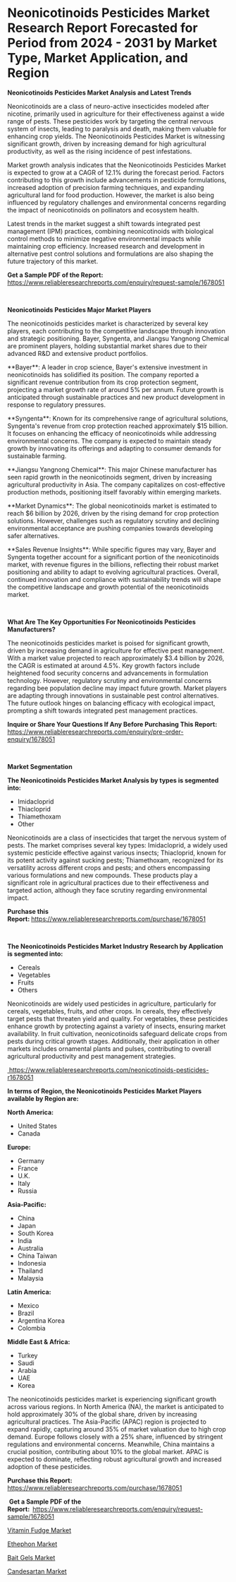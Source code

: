 <p><h1>Neonicotinoids Pesticides Market Research Report Forecasted for Period from 2024 -  2031 by Market Type, Market Application, and Region</h1></p><p><strong>Neonicotinoids Pesticides Market Analysis and Latest Trends</strong></p>
<p><p>Neonicotinoids are a class of neuro-active insecticides modeled after nicotine, primarily used in agriculture for their effectiveness against a wide range of pests. These pesticides work by targeting the central nervous system of insects, leading to paralysis and death, making them valuable for enhancing crop yields. The Neonicotinoids Pesticides Market is witnessing significant growth, driven by increasing demand for high agricultural productivity, as well as the rising incidence of pest infestations.</p><p>Market growth analysis indicates that the Neonicotinoids Pesticides Market is expected to grow at a CAGR of 12.1% during the forecast period. Factors contributing to this growth include advancements in pesticide formulations, increased adoption of precision farming techniques, and expanding agricultural land for food production. However, the market is also being influenced by regulatory challenges and environmental concerns regarding the impact of neonicotinoids on pollinators and ecosystem health.</p><p>Latest trends in the market suggest a shift towards integrated pest management (IPM) practices, combining neonicotinoids with biological control methods to minimize negative environmental impacts while maintaining crop efficiency. Increased research and development in alternative pest control solutions and formulations are also shaping the future trajectory of this market.</p></p>
<p><strong>Get a Sample PDF of the Report:&nbsp;</strong> <a href="https://www.reliableresearchreports.com/enquiry/request-sample/1678051?utm_campaign=28&utm_medium=2&utm_source=Github&utm_content=ia&utm_term=28122024&utm_id=neonicotinoids-pesticides">https://www.reliableresearchreports.com/enquiry/request-sample/1678051</a></p>
<p>&nbsp;</p>
<p><strong>Neonicotinoids Pesticides Major Market Players</strong></p>
<p><p>The neonicotinoids pesticides market is characterized by several key players, each contributing to the competitive landscape through innovation and strategic positioning. Bayer, Syngenta, and Jiangsu Yangnong Chemical are prominent players, holding substantial market shares due to their advanced R&D and extensive product portfolios.</p><p>**Bayer**: A leader in crop science, Bayer's extensive investment in neonicotinoids has solidified its position. The company reported a significant revenue contribution from its crop protection segment, projecting a market growth rate of around 5% per annum. Future growth is anticipated through sustainable practices and new product development in response to regulatory pressures.</p><p>**Syngenta**: Known for its comprehensive range of agricultural solutions, Syngenta's revenue from crop protection reached approximately $15 billion. It focuses on enhancing the efficacy of neonicotinoids while addressing environmental concerns. The company is expected to maintain steady growth by innovating its offerings and adapting to consumer demands for sustainable farming.</p><p>**Jiangsu Yangnong Chemical**: This major Chinese manufacturer has seen rapid growth in the neonicotinoids segment, driven by increasing agricultural productivity in Asia. The company capitalizes on cost-effective production methods, positioning itself favorably within emerging markets.</p><p>**Market Dynamics**: The global neonicotinoids market is estimated to reach $6 billion by 2026, driven by the rising demand for crop protection solutions. However, challenges such as regulatory scrutiny and declining environmental acceptance are pushing companies towards developing safer alternatives.</p><p>**Sales Revenue Insights**: While specific figures may vary, Bayer and Syngenta together account for a significant portion of the neonicotinoids market, with revenue figures in the billions, reflecting their robust market positioning and ability to adapt to evolving agricultural practices. Overall, continued innovation and compliance with sustainability trends will shape the competitive landscape and growth potential of the neonicotinoids market.</p></p>
<p>&nbsp;</p>
<p><strong>What Are The Key Opportunities For Neonicotinoids Pesticides Manufacturers?</strong></p>
<p><p>The neonicotinoids pesticides market is poised for significant growth, driven by increasing demand in agriculture for effective pest management. With a market value projected to reach approximately $3.4 billion by 2026, the CAGR is estimated at around 4.5%. Key growth factors include heightened food security concerns and advancements in formulation technology. However, regulatory scrutiny and environmental concerns regarding bee population decline may impact future growth. Market players are adapting through innovations in sustainable pest control alternatives. The future outlook hinges on balancing efficacy with ecological impact, prompting a shift towards integrated pest management practices.</p></p>
<p><strong>Inquire or Share Your Questions If Any Before Purchasing This Report:</strong> <a href="https://www.reliableresearchreports.com/enquiry/pre-order-enquiry/1678051?utm_campaign=28&utm_medium=2&utm_source=Github&utm_content=ia&utm_term=28122024&utm_id=neonicotinoids-pesticides">https://www.reliableresearchreports.com/enquiry/pre-order-enquiry/1678051</a></p>
<p>&nbsp;</p>
<p><strong>Market Segmentation</strong></p>
<p><strong>The Neonicotinoids Pesticides Market Analysis by types is segmented into:</strong></p>
<p><ul><li>Imidacloprid</li><li>Thiacloprid</li><li>Thiamethoxam</li><li>Other</li></ul></p>
<p><p>Neonicotinoids are a class of insecticides that target the nervous system of pests. The market comprises several key types: Imidacloprid, a widely used systemic pesticide effective against various insects; Thiacloprid, known for its potent activity against sucking pests; Thiamethoxam, recognized for its versatility across different crops and pests; and others encompassing various formulations and new compounds. These products play a significant role in agricultural practices due to their effectiveness and targeted action, although they face scrutiny regarding environmental impact.</p></p>
<p><strong>Purchase this Report:&nbsp;</strong><a href="https://www.reliableresearchreports.com/purchase/1678051?utm_campaign=28&utm_medium=2&utm_source=Github&utm_content=ia&utm_term=28122024&utm_id=neonicotinoids-pesticides">https://www.reliableresearchreports.com/purchase/1678051</a></p>
<p>&nbsp;</p>
<p><strong>The Neonicotinoids Pesticides Market Industry Research by Application is segmented into:</strong></p>
<p><ul><li>Cereals</li><li>Vegetables</li><li>Fruits</li><li>Others</li></ul></p>
<p><p>Neonicotinoids are widely used pesticides in agriculture, particularly for cereals, vegetables, fruits, and other crops. In cereals, they effectively target pests that threaten yield and quality. For vegetables, these pesticides enhance growth by protecting against a variety of insects, ensuring market availability. In fruit cultivation, neonicotinoids safeguard delicate crops from pests during critical growth stages. Additionally, their application in other markets includes ornamental plants and pulses, contributing to overall agricultural productivity and pest management strategies.</p></p>
<p><a href="https://www.reliableresearchreports.com/neonicotinoids-pesticides-r1678051?utm_campaign=28&utm_medium=2&utm_source=Github&utm_content=ia&utm_term=28122024&utm_id=neonicotinoids-pesticides">&nbsp;https://www.reliableresearchreports.com/neonicotinoids-pesticides-r1678051</a></p>
<p><strong>In terms of Region, the Neonicotinoids Pesticides Market Players available by Region are:</strong></p>
<p>
    <p> <strong> North America: </strong>
        <ul>
            <li>United States</li>
            <li>Canada</li>
        </ul>
        </p> 
    <p> <strong> Europe: </strong>
        <ul>
            <li>Germany</li>
            <li>France</li>
            <li>U.K.</li>
            <li>Italy</li>
            <li>Russia</li>
        </ul>
        </p> 
    <p> <strong> Asia-Pacific: </strong>
        <ul>
            <li>China</li>
            <li>Japan</li>
            <li>South Korea</li>
            <li>India</li>
            <li>Australia</li>
            <li>China Taiwan</li>
            <li>Indonesia</li>
            <li>Thailand</li>
            <li>Malaysia</li>
        </ul>
        </p> 
    <p> <strong> Latin America: </strong>
        <ul>
            <li>Mexico</li>
            <li>Brazil</li>
            <li>Argentina Korea</li>
            <li>Colombia</li>
        </ul>
        </p> 
    <p> <strong> Middle East & Africa: </strong>
        <ul>
            <li>Turkey</li>
            <li>Saudi</li>
            <li>Arabia</li>
            <li>UAE</li>
            <li>Korea</li>
        </ul>
    </p>
    </p>
<p><p>The neonicotinoids pesticides market is experiencing significant growth across various regions. In North America (NA), the market is anticipated to hold approximately 30% of the global share, driven by increasing agricultural practices. The Asia-Pacific (APAC) region is projected to expand rapidly, capturing around 35% of market valuation due to high crop demand. Europe follows closely with a 25% share, influenced by stringent regulations and environmental concerns. Meanwhile, China maintains a crucial position, contributing about 10% to the global market. APAC is expected to dominate, reflecting robust agricultural growth and increased adoption of these pesticides.</p></p>
<p><strong>Purchase this Report: </strong><a href="https://www.reliableresearchreports.com/purchase/1678051?utm_campaign=28&utm_medium=2&utm_source=Github&utm_content=ia&utm_term=28122024&utm_id=neonicotinoids-pesticides">https://www.reliableresearchreports.com/purchase/1678051</a></p>
<p>&nbsp;<strong>Get a Sample PDF of the Report:&nbsp;&nbsp;</strong><a href="https://www.reliableresearchreports.com/enquiry/request-sample/1678051?utm_campaign=28&utm_medium=2&utm_source=Github&utm_content=ia&utm_term=28122024&utm_id=neonicotinoids-pesticides">https://www.reliableresearchreports.com/enquiry/request-sample/1678051</a></p>
<p><strong></strong></p>
<p><p><a href="https://github.com/steidmindy199393/Market-Research-Report-List-1/blob/main/vitamin-fudge-market.md?utm_campaign=28&utm_medium=2&utm_source=Github&utm_content=ia&utm_term=28122024&utm_id=neonicotinoids-pesticides">Vitamin Fudge Market</a></p><p><a href="https://github.com/santosh758595/Market-Research-Report-List-6/blob/main/ethephon-market.md?utm_campaign=28&utm_medium=2&utm_source=Github&utm_content=ia&utm_term=28122024&utm_id=neonicotinoids-pesticides">Ethephon Market</a></p><p><a href="https://github.com/delindacallegari68/Market-Research-Report-List-1/blob/main/bait-gels-market.md?utm_campaign=28&utm_medium=2&utm_source=Github&utm_content=ia&utm_term=28122024&utm_id=neonicotinoids-pesticides">Bait Gels Market</a></p><p><a href="https://github.com/klindsey95/Market-Research-Report-List-1/blob/main/candesartan-market.md?utm_campaign=28&utm_medium=2&utm_source=Github&utm_content=ia&utm_term=28122024&utm_id=neonicotinoids-pesticides">Candesartan Market</a></p></p>